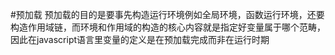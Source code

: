 #预加载
预加载的目的是要事先构造运行环境例如全局环境，函数运行环境，还要构造作用域链，而环境和作用域的构造的核心内容就是指定好变量属于哪个范畴，因此在javascript语言里变量的定义是在预加载完成而非在运行时期
